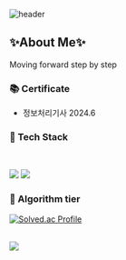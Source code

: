 ![header](https://capsule-render.vercel.app/api?type=rect&color=auto&height=300&section=header&text=Rafael%20Mindesu&fontSize=50)
## ✨About Me✨
Moving forward step by step
<!--
**minsukim9900/minsukim9900** is a ✨ _special_ ✨ repository because its `README.md` (this file) appears on your GitHub profile.

Here are some ideas to get you started:

- 🔭 I’m currently working on ...
- 🌱 I’m currently learning ...
- 👯 I’m looking to collaborate on ...
- 🤔 I’m looking for help with ...
- 💬 Ask me about ...
- 📫 How to reach me: ...
- 😄 Pronouns: ...
- ⚡ Fun fact: ...
-->


### 📚 Certificate
- 정보처리기사 2024.6


### 🌱 Tech Stack


<br>

![](https://img.shields.io/badge/Java-ED8B00?style=for-the-badge&logo=openjdk&logoColor=white)
![](https://img.shields.io/badge/Spring-6DB33F?style=for-the-badge&logo=spring&logoColor=white)


### 🌱 Algorithm tier

[![Solved.ac Profile](http://mazassumnida.wtf/api/v2/generate_badge?boj=minst01)](https://solved.ac/minst01/)


<br>

<a href="https://github.com/devxb/gitanimals">
  <img src="https://render.gitanimals.org/farms/{minsukim9900}"/>
</a>
